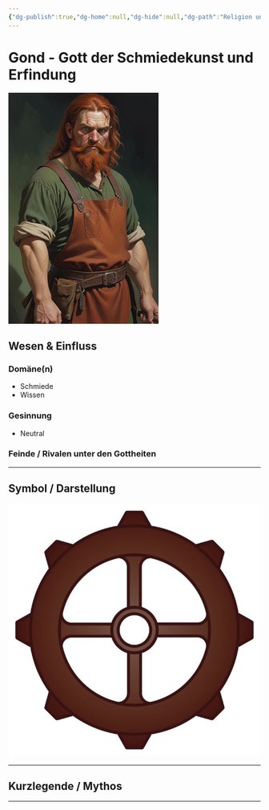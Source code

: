```yaml
---
{"dg-publish":true,"dg-home":null,"dg-hide":null,"dg-path":"Religion und Götter/Götter/Gond.md","name":"Gond","alignment":"N","domäne":["forge","knowledge"],"symbol":"Toothed cog with four spokes","tags":["magic","religion","god"],"permalink":"/religion-und-goetter/goetter/gond/","dgPassFrontmatter":true}
---
```



# **Gond** - Gott der Schmiedekunst und Erfindung

![gond.jpg](/img/user/_Bilder/Gods/Gond/gond.jpg)

## **Wesen & Einfluss**

### Domäne(n)

- Schmiede
- Wissen

### Gesinnung

- Neutral

### Feinde / Rivalen unter den Gottheiten


---

## Symbol / Darstellung

![dfc79920eb5a55d72a27171131034e66.jpg](/img/user/_Bilder/Gods/Gond/dfc79920eb5a55d72a27171131034e66.jpg)

---

## **Kurzlegende / Mythos**




---
